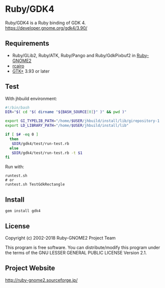 # Ruby/GDK4

Ruby/GDK4 is a Ruby binding of GDK 4.
https://developer.gnome.org/gdk4/3.90/

## Requirements

* Ruby/GLib2, Ruby/ATK, Ruby/Pango and Ruby/GdkPixbuf2 in
  [Ruby-GNOME2](http://ruby-gnome2.sourceforge.jp/)
* [rcairo](https://github.com/rcairo/rcairo)
* [GTK+](https://www.gtk.org/) 3.93 or later

## Test

With jhbuild environment:

```bash
#!/bin/bash
DIR="$( cd "$( dirname "${BASH_SOURCE[0]}" )" && pwd )"

export GI_TYPELIB_PATH="/home/$USER/jhbuild/install/lib/girepository-1.0"
export LD_LIBRARY_PATH="/home/$USER/jhbuild/install/lib"

if [ $# -eq 0 ]
  then
   $DIR/gdk4/test/run-test.rb
  else
   $DIR/gdk4/test/run-test.rb -t $1
fi
```

Run with:

```
runtest.sh
# or
runtest.sh TestGdkRectangle
```

## Install

    gem install gdk4

## License

Copyright (c) 2002-2018 Ruby-GNOME2 Project Team

This program is free software. You can distribute/modify this program
under the terms of the GNU LESSER GENERAL PUBLIC LICENSE Version 2.1.

## Project Website

http://ruby-gnome2.sourceforge.jp/

